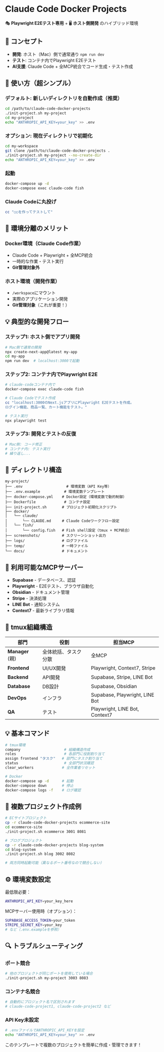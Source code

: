 # Claude Code Docker Projects

🎭 **Playwright E2Eテスト専用** + 🖥️ **ホスト側開発** のハイブリッド環境

## 🎯 コンセプト

- **開発**: ホスト（Mac）側で通常通り `npm run dev`
- **テスト**: コンテナ内でPlaywright E2Eテスト
- **AI支援**: Claude Code + 全MCP統合でコード生成・テスト作成

## 🚀 使い方（超シンプル）

### デフォルト: 新しいディレクトリを自動作成（推奨）
```bash
cd /path/to/claude-code-docker-projects
./init-project.sh my-project
cd my-project
echo "ANTHROPIC_API_KEY=your_key" >> .env
```

### オプション: 現在ディレクトリで初期化
```bash
cd my-workspace
git clone /path/to/claude-code-docker-projects .
./init-project.sh my-project --no-create-dir
echo "ANTHROPIC_API_KEY=your_key" >> .env
```

### 起動
```bash
docker-compose up -d
docker-compose exec claude-code fish
```

### Claude Codeに丸投げ
```bash
cc "○○を作ってテストして"
```

## 🎯 環境分離のメリット

### Docker環境（Claude Code作業）
- Claude Code + Playwright + 全MCP統合
- 一時的な作業・テスト実行
- **Git管理対象外**

### ホスト環境（開発作業）
- `/workspace`にマウント
- 実際のアプリケーション開発
- **Git管理対象**（これが重要！）

## 💡 典型的な開発フロー

### ステップ1: ホスト側でアプリ開発
```bash
# Mac側で通常の開発
npx create-next-app@latest my-app
cd my-app
npm run dev  # localhost:3000で起動
```

### ステップ2: コンテナ内でPlaywright E2E
```bash
# claude-codeコンテナ内で
docker-compose exec claude-code fish

# Claude Codeでテスト作成
cc "localhost:3000のNext.jsアプリにPlaywright E2Eテストを作成。
ログイン機能、商品一覧、カート機能をテスト。"

# テスト実行
npx playwright test
```

### ステップ3: 開発とテストの反復
```bash
# Mac側: コード修正
# コンテナ内: テスト実行
# 繰り返し...
```

## 📁 ディレクトリ構造

```
my-project/
├── .env                    # 環境変数（API Key等）
├── .env.example           # 環境変数テンプレート
├── docker-compose.yml    # Docker設定（環境変数で動的制御）
├── Dockerfile             # コンテナ設定
├── init-project.sh       # プロジェクト初期化スクリプト
├── docker/
│   └── claude/
│       └── CLAUDE.md     # Claude Codeワークフロー設定
│   └── fish/
│       └── config.fish   # Fish shell設定（tmux + MCP統合）
├── screenshots/          # スクリーンショット出力
├── logs/                 # ログファイル
├── temp/                 # 一時ファイル
└── docs/                 # ドキュメント
```

## 🔧 利用可能なMCPサーバー

- **Supabase** - データベース、認証
- **Playwright** - E2Eテスト、ブラウザ自動化
- **Obsidian** - ドキュメント管理
- **Stripe** - 決済処理
- **LINE Bot** - 通知システム
- **Context7** - 最新ライブラリ情報

## 🎯 tmux組織構造

| 部門 | 役割 | 担当MCP |
|------|------|---------|
| **Manager** (親) | 全体統括、タスク分散 | 全MCP |
| **Frontend** | UI/UX開発 | Playwright, Context7, Stripe |
| **Backend** | API開発 | Supabase, Stripe, LINE Bot |
| **Database** | DB設計 | Supabase, Obsidian |
| **DevOps** | インフラ | Supabase, Playwright, LINE Bot |
| **QA** | テスト | Playwright, LINE Bot, Context7 |

## 💡 基本コマンド

```bash
# tmux環境
company                    # 組織構造作成
roles                      # 各部門に役割割り当て
assign frontend "タスク"   # 部門にタスク割り当て
status                     # 全部門状況確認
clear_workers             # 全作業者リセット

# Docker
docker-compose up -d      # 起動
docker-compose down       # 停止
docker-compose logs -f    # ログ確認
```

## 📝 複数プロジェクト作成例

```bash
# ECサイトプロジェクト
cp -r claude-code-docker-projects ecommerce-site
cd ecommerce-site
./init-project.sh ecommerce 3001 8081

# ブログプロジェクト  
cp -r claude-code-docker-projects blog-system
cd blog-system
./init-project.sh blog 3002 8082

# 両方同時起動可能（異なるポート番号なので競合しない）
```

## ⚙️ 環境変数設定

最低限必要：
```bash
ANTHROPIC_API_KEY=your_key_here
```

MCPサーバー使用時（オプション）：
```bash
SUPABASE_ACCESS_TOKEN=your_token
STRIPE_SECRET_KEY=your_key
# など（.env.exampleを参照）
```

## 🔍 トラブルシューティング

### ポート競合
```bash
# 他のプロジェクトが同じポートを使用している場合
./init-project.sh my-project 3003 8083
```

### コンテナ名競合
```bash
# 自動的にプロジェクト名で区別されます
# claude-code-project1, claude-code-project2 など
```

### API Key未設定
```bash
# .envファイルでANTHROPIC_API_KEYを設定
echo "ANTHROPIC_API_KEY=your_key" >> .env
```

このテンプレートで複数のプロジェクトを簡単に作成・管理できます！
